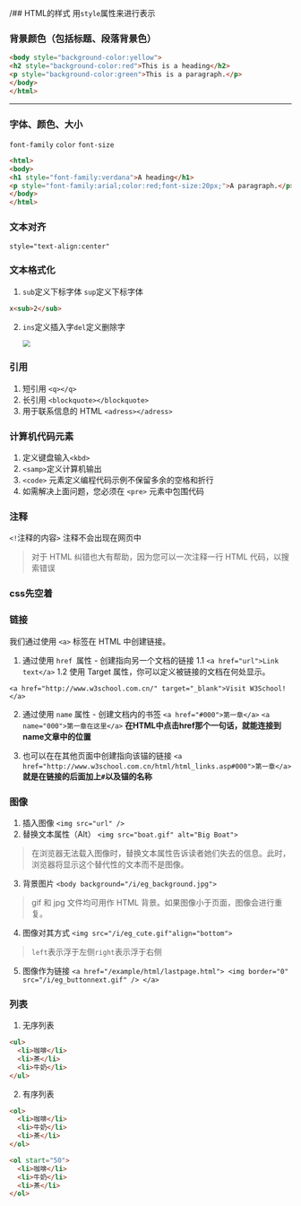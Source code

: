 /## HTML的样式
用`style`属性来进行表示
### 背景颜色（包括标题、段落背景色）
```html
<body style="background-color:yellow">
<h2 style="background-color:red">This is a heading</h2>
<p style="background-color:green">This is a paragraph.</p>
</body>
</html>
```
---
### 字体、颜色、大小
`font-family` `color` `font-size`
```html
<html>
<body>
<h1 style="font-family:verdana">A heading</h1>
<p style="font-family:arial;color:red;font-size:20px;">A paragraph.</p>
</body>
</html>
```
### 文本对齐
`style="text-align:center"`
### 文本格式化
1. `sub`定义下标字体 `sup`定义下标字体
```html
x<sub>2</sub>
```
2. `ins`定义插入字`del`定义删除字

   <img src="C:\Users\DELL\AppData\Roaming\Typora\typora-user-images\image-20191230205723120.png" style="zoom:80%;" />
### 引用
1. 短引用
`<q></q>`
2. 长引用
`<blockquote></blockquote>`
3. 用于联系信息的 HTML 
`<adress></adress>`
### 计算机代码元素

1. 定义键盘输入`<kbd>`
2. `<samp>`定义计算机输出
3. `<code>` 元素定义编程代码示例不保留多余的空格和折行
4. 如需解决上面问题，您必须在 `<pre>` 元素中包围代码
### 注释
`<!`注释的内容`>`
注释不会出现在网页中
> 对于 HTML 纠错也大有帮助，因为您可以一次注释一行 HTML 代码，以搜索错误 

### css先空着
### 链接
我们通过使用 `<a>` 标签在 HTML 中创建链接。
1. 通过使用 `href `属性 - 创建指向另一个文档的链接
    1.1 `<a href="url">Link text</a>` 
    1.2 使用 Target 属性，你可以定义被链接的文档在何处显示。 

  `<a href="http://www.w3school.com.cn/" target="_blank">Visit W3School!</a>`

2. 通过使用 `name` 属性 - 创建文档内的书签
    `<a href="#000">第一章</a>`
    `<a name="000">第一章在这里</a>`
    **在HTML中点击href那个一句话，就能连接到name文章中的位置**

3. 也可以在在其他页面中创建指向该锚的链接
    `<a href="http://www.w3school.com.cn/html/html_links.asp#000">第一章</a>`
    **就是在链接的后面加上`#`以及锚的名称**
### 图像
1. 插入图像 
`<img src="url" />`
2. 替换文本属性（Alt）
`<img src="boat.gif" alt="Big Boat">`
> 在浏览器无法载入图像时，替换文本属性告诉读者她们失去的信息。此时，浏览器将显示这个替代性的文本而不是图像。
3. 背景图片
`<body background="/i/eg_background.jpg">`
> gif 和 jpg 文件均可用作 HTML 背景。如果图像小于页面，图像会进行重复。
4. 图像对其方式
`<img src="/i/eg_cute.gif"align="bottom">`
> `left`表示浮于左侧`right`表示浮于右侧
5. 图像作为链接 
    `<a href="/example/html/lastpage.html">
    <img border="0" src="/i/eg_buttonnext.gif" />
    </a>`
### 列表
1. 无序列表
```html
<ul>
  <li>咖啡</li>
  <li>茶</li>
  <li>牛奶</li>
</ul>
```

2. 有序列表
```html
<ol>
  <li>咖啡</li>
  <li>牛奶</li>
  <li>茶</li>
</ol>

<ol start="50">
  <li>咖啡</li>
  <li>牛奶</li>
  <li>茶</li>
</ol>
```


